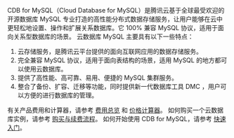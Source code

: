 CDB for MySQL（Cloud Database for MySQL）是腾讯云基于全球最受欢迎的开源数据库 MySQL 专业打造的高性能分布式数据存储服务，让用户能够在云中更轻松地设置、操作和扩展关系数据库。它 100% 兼容 MySQL 协议，适用于面向关系型数据库的场景。
云数据库 MySQL 主要具有以下一些特点：
1. 云存储服务，是腾讯云平台提供的面向互联网应用的数据存储服务。
2. 完全兼容 MySQL 协议，适用于面向表结构的场景，适用 MySQL 的地方都可以使用云数据库。
3. 提供了高性能、高可靠、易用、便捷的 MySQL 集群服务。
4. 整合了备份、扩容、迁移等功能，同时提供新一代数据库工具 DMC ，用户可以方便的进行数据库的管理。

有关产品费用和计算器，请参考 [费用总览](https://cloud.tencent.com/document/product/236/5158) 和 [价格计算器](https://buy.cloud.tencent.com/calculator/cdb)。
如何购买一个云数据库实例，请参考 [购买与续费流程](https://cloud.tencent.com/document/product/236/5160)。
如何开始使用 CDB for MySQL，请参考 [快速入门](https://cloud.tencent.com/document/product/236/3128)。
